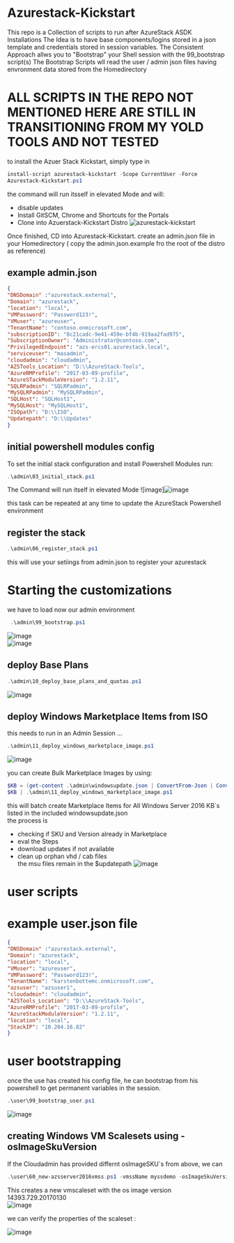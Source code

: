 # Azurestack-Kickstart

This repo is a Collection of scripts to run after AzureStack ASDK Installations 
The Idea is to have base components/logins stored in a json template and credentials stored in session variables.
The Consistent Approach allws you to "Bootstrap" your Shell session with the 99_bootstrap script(s)
The Bootstrap Scripts wll read the user / admin json files having envronment data stored from the Homedirectory
# ALL SCRIPTS IN THE REPO NOT MENTIONED HERE ARE STILL IN TRANSITIONING FROM MY YOLD TOOLS AND NOT TESTED

to install the Azuer Stack Kickstart, simply type in 
```Powershell
install-script azurestack-kickstart -Scope CurrentUser -Force
Azurestack-Kickstart.ps1
```
the command will run itsself in elevated Mode and will:  
   - disable updates
   - Install GitSCM, Chrome and Shortcuts for the Portals
   - Clone into Azuerstack-Kickstart Distro
![azurestack-kickstart](https://user-images.githubusercontent.com/8255007/34120361-abf1a93e-e425-11e7-827e-98fceb33c8f3.gif)  

Once finished, CD into Azurestack-Kickstart.
create an admin.json file in your Homedirectory ( copy the admin.json.example fro the root of the distro as reference)


## example admin.json
```json
{
"DNSDomain" :"azurestack.external",
"Domain": "azurestack",
"location": "local",
"VMPassword": "Password123!",
"VMuser": "azureuser",
"TenantName": "contoso.onmicrosoft.com",
"subscriptionID": "8c21cadc-9e41-459e-bf4b-919aa2fad975",
"SubscriptionOwner": "Administrator@contoso.com", 
"PrivilegedEndpoint": "azs-ercs01.azurestack.local",
"serviceuser": "masadmin",
"cloudadmin": "cloudadmin",
"AZSTools_Location": "D:\\AzureStack-Tools",
"AzureRMProfile": "2017-03-09-profile",
"AzureSTackModuleVersion": "1.2.11",
"SQLRPadmin": "SQLRPadmin",
"MySQLRPadmin": "MySQLRPadmin",
"SQLHost": "SQLHost1",
"MySQLHost": "MySQLHost1",
"ISOpath": "D:\\ISO",
"Updatepath": "D:\\Updates"
}
```


## initial powershell modules config

To set the initial stack configuration and install Powershell Modules run:
```Powershell
.\admin\03_initial_stack.ps1
```
The Command will run itself in elevated Mode
![image]![image](https://user-images.githubusercontent.com/8255007/33956253-4c7f325e-e03e-11e7-8bc9-86c480d74424.png)

this task can be repeated at any time to update the AzureStack Powershell environment

## register the stack
```Powershell
.\admin\06_register_stack.ps1
```
this will use your setiings from admin.json to register your azurestack


# Starting the customizations

we have to load now our admin environment
```Powershell
 .\admin\99_bootstrap.ps1
```  
![image](https://user-images.githubusercontent.com/8255007/33956638-7bd6c8d6-e03f-11e7-88b0-2293a6dd66bb.png)  
![image](https://user-images.githubusercontent.com/8255007/33956656-84f953b6-e03f-11e7-9018-27266d2a0ae6.png)  

## deploy Base Plans

```Powershell
.\admin\10_deploy_base_plans_and_quotas.ps1 
```  
![image](https://user-images.githubusercontent.com/8255007/33957262-636e5f0a-e041-11e7-8c36-05a15bf939d8.png)  

## deploy Windows Marketplace Items from ISO
this needs to run in an Admin Session ...  
```Powershell
.\admin\11_deploy_windows_marketplace_image.ps1
```
![image](https://user-images.githubusercontent.com/8255007/33983160-65a941c8-e0b3-11e7-8bb2-8200074af068.png)  

you can create Bulk Marketplace Images by using:
```Powershell
$KB = (get-content .\admin\windowsupdate.json | ConvertFrom-Json | ConvertFrom-Json) | Sort-Object  -Property Date | Select-Object KB | Where-Object KB -ne ""
$KB | .\admin\11_deploy_windows_marketplace_image.ps1 
```
this will batch create Marketplace Items for All Windows Server 2016 KB´s listed in the included windowsupdate.json   
the process is 
- checking if SKU and Version already in Marketplace
- eval the Steps
- download updates if not available
- clean up orphan vhd / cab files  
the msu files remain in the $updatepath
![image](https://user-images.githubusercontent.com/8255007/34031744-164f69ca-e173-11e7-803a-d846d9571acd.png)

# user scripts
# example user.json file
```json
{
"DNSDomain" :"azurestack.external",
"Domain": "azurestack",
"location": "local",
"VMuser": "azureuser",
"VMPassword": "Password123!",
"TenantName": "karstenbottemc.onmicrosoft.com",
"azsuser": "azsuser1",
"cloudadmin": "cloudadmin",
"AZSTools_Location": "D:\\AzureStack-Tools",
"AzureRMProfile": "2017-03-09-profile",
"AzureStackModuleVersion": "1.2.11",
"location": "local",
"StackIP": "10.204.16.82"
}
```
# user bootstrapping   
once the use has created his config file, he can bootstrap from his powershell to get permanent variables in the session.  
```Powershell
.\user\99_bootstrap_user.ps1
```
![image](https://user-images.githubusercontent.com/8255007/34080665-12e337dc-e342-11e7-9c41-d68fb3b972c3.png)  


## creating Windows VM Scalesets using  -osImageSkuVersion
If the Cloudadmin has provided differnt osImageSKU´s from above, we can   
```Powershell  
.\user\60_new-azsserver2016vmss.ps1 -vmssName myssdemo -osImageSkuVersion 14393.729.20170130
```  
This creates a new vmscaleset with the os image version 14393.729.20170130  
![image](https://user-images.githubusercontent.com/8255007/34080434-3c129e4e-e33e-11e7-97ee-03fd66bccd4f.png)  

we can verify the properties of the scaleset :  

![image](https://user-images.githubusercontent.com/8255007/34080443-7a25f834-e33e-11e7-8923-af75dc42ae5a.png)  






